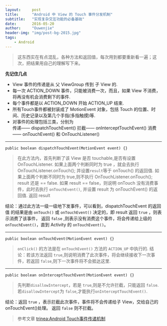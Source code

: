 ```yaml
---
layout:     post
title:      "Android 中 View 的 Touch 事件分发机制"
subtitle:   "实现复杂交互功能的必备基础"
date:       2016-05-20
author:     "Ouwenjie"
header-img: "img/post-bg-2015.jpg"
tags:
    - Android
---
```


> 这东西实在有点混乱，各种方法和返回值，每次用到都要重新看一遍；这次，把结果用自己的理解写下来。

**先记住几点**
- View 事件的传递是从 父 ViewGroup 传到 子 View 的.   
- 每一次 ACTION_DOWN 事件，只能被消费一次，而且，如果 View 不消费，将再没有机会消费剩下的事件.   
- 每个事件都是以 ACTION_DOWN 开始 ACTION_UP 结束.   
- 所有Touch事件都被封装成了 MotionEvent 对象，包括 Touch 的位置、时间、历史记录以及第几个手指(多指触摸)等.   
- 对事件的处理包括三类，分别为   
传递—— dispatchTouchEvent()
拦截—— onInterceptTouchEvent()
消费—— onTouchEvent() 和 OnTouchListener()   

- - - - - - - - - -    

`public boolean dispatchTouchEvent(MotionEvent event) {}`   

> 在此方法内，首先判断了该 View 是否 touchable,是否有设置 OnTouchListener.
> 如果上面两个判断同时为 true ，就会去执行 OnTouchListener.onTouch(); 并设置`result`等于 onTouch() 的返回值.
> 如果上面两个判断不同时为 true,则不执行 OnTouchListener.onTouch(); result 还是 == false.
> 如果 result == false，则说明 onTouch 没有消费事件，此时去执行 `onTouchEvent()`, 并设置 result 为 onTouchEvent() 的返回值.
> 返回 result   

结论：通过此方法一级一级地下发事件，可以看到，dispatchTouchEvent 的返回值 的结果是由 `onTouch()` 或 `onTouchEvent()` 决定的，即 result
返回 `true` ，则表示消费了该事件，
返回 `false` ,则表示没有消费这个事件，将会传递给上级的 `onTouchEvent()`，直到 Activity 的 `onTouchEvent()`。   

- - - - - - - - - -    

`public boolean onTouchEvent(MotionEvent event) {}`

> `onClick()` 的方法是在 `onTouchEvent()` 方法的 `ACTION_UP` 中执行的.
结论：若该方法返回 `true`,则说明消费了此次事件，将会继续接收下一次事件，若返回 `false`,则下一次事件将不会抵达这里.

- - - - - - - - - -   

`public boolean onInterceptTouchEvent(MotionEvent event) {}`

> 先判断`disallowIntercept`，若是 `true`,则是不允许拦截，只能返回 `false`.
> 若`disallowIntercept`为 `false`,才能执行`onInterceptTouchEvent()`.

结论：返回 `true` ，表示拦截此次事件，事件将不会传递给子 View，交给自己的 onTouchEvent()处理。
返回 `false` 则不拦截。   

> 参考文章
[trinea:Android Touch事件传递机制](http://www.trinea.cn/android/touch-event-delivery-mechanism/)
